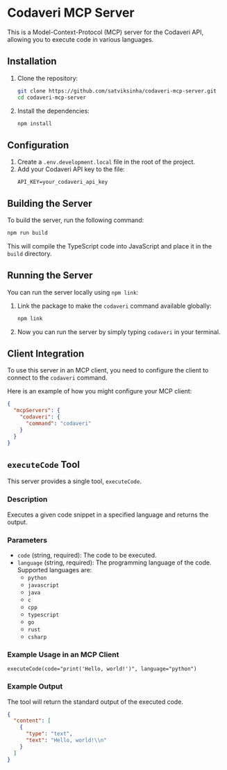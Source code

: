 # Codaveri MCP Server

This is a Model-Context-Protocol (MCP) server for the Codaveri API, allowing you to execute code in various languages.

## Installation

1.  Clone the repository:

    ```sh
    git clone https://github.com/satviksinha/codaveri-mcp-server.git
    cd codaveri-mcp-server
    ```

2.  Install the dependencies:
    ```sh
    npm install
    ```

## Configuration

1.  Create a `.env.development.local` file in the root of the project.
2.  Add your Codaveri API key to the file:
    ```
    API_KEY=your_codaveri_api_key
    ```

## Building the Server

To build the server, run the following command:

```sh
npm run build
```

This will compile the TypeScript code into JavaScript and place it in the `build` directory.

## Running the Server

You can run the server locally using `npm link`:

1.  Link the package to make the `codaveri` command available globally:

    ```sh
    npm link
    ```

2.  Now you can run the server by simply typing `codaveri` in your terminal.

## Client Integration

To use this server in an MCP client, you need to configure the client to connect to the `codaveri` command.

Here is an example of how you might configure your MCP client:

```json
{
  "mcpServers": {
    "codaveri": {
      "command": "codaveri"
    }
  }
}
```

## `executeCode` Tool

This server provides a single tool, `executeCode`.

### Description

Executes a given code snippet in a specified language and returns the output.

### Parameters

- `code` (string, required): The code to be executed.
- `language` (string, required): The programming language of the code. Supported languages are:
  - `python`
  - `javascript`
  - `java`
  - `c`
  - `cpp`
  - `typescript`
  - `go`
  - `rust`
  - `csharp`

### Example Usage in an MCP Client

```
executeCode(code="print('Hello, world!')", language="python")
```

### Example Output

The tool will return the standard output of the executed code.

```json
{
  "content": [
    {
      "type": "text",
      "text": "Hello, world!\\n"
    }
  ]
}
```

